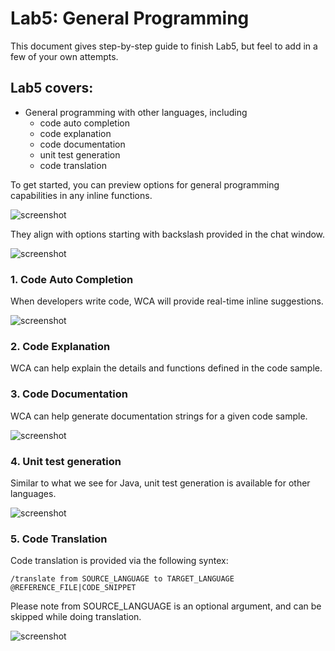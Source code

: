 # Lab5: General Programming

This document gives step-by-step guide to finish Lab5, but feel to add in a few of your own attempts.

## Lab5 covers:

- General programming with other languages, including
    - code auto completion
    - code explanation
    - code documentation
    - unit test generation
    - code translation

To get started, you can preview options for general programming capabilities in any inline functions.

![screenshot](../images/VSC_gp_options_inline.png)

They align with options starting with backslash provided in the chat window.

![screenshot](../images/VSC_gp_options.png)


### 1. Code Auto Completion

When developers write code, WCA will provide real-time inline suggestions.

![screenshot](../images/VSC_gp_auto_completion.png)

### 2. Code Explanation

WCA can help explain the details and functions defined in the code sample.

### 3. Code Documentation

WCA can help generate documentation strings for a given code sample.

![screenshot](../images/VSC_gp_documentation.png)

### 4. Unit test generation

Similar to what we see for Java, unit test generation is available for other languages.

![screenshot](../images/VSC_gp_unit_test.png)

### 5. Code Translation

Code translation is provided via the following syntex:

```
/translate from SOURCE_LANGUAGE to TARGET_LANGUAGE @REFERENCE_FILE|CODE_SNIPPET
```

Please note from SOURCE_LANGUAGE is an optional argument, and can be skipped while doing translation.

![screenshot](../images/VSC_gp_translation.png)
